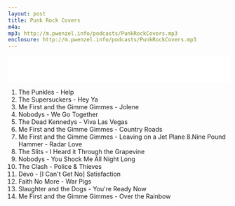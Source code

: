 ```yaml
---
layout: post
title: Punk Rock Covers
m4a: 
mp3: http://m.pwenzel.info/podcasts/PunkRockCovers.mp3
enclosure: http://m.pwenzel.info/podcasts/PunkRockCovers.mp3
---
```


<iframe width="100%" height="60" src="//www.mixcloud.com/widget/iframe/?feed=http%3A%2F%2Fwww.mixcloud.com%2Fpwenzel%2Fpunk-rock-covers%2F&amp;mini=1&amp;embed_uuid=58965dce-09d5-447c-9a88-fc9f515abc95&amp;replace=0&amp;hide_cover=1&amp;light=1&amp;hide_artwork=1&amp;embed_type=widget_standard&amp;hide_tracklist=1" frameborder="0"></iframe>

1. The Punkles - Help
2. The Supersuckers - Hey Ya
3. Me First and the Gimme Gimmes - Jolene
4. Nobodys - We Go Together
5. The Dead Kennedys - Viva Las Vegas
6. Me First and the Gimme Gimmes - Country Roads
7. Me First and the Gimme Gimmes - Leaving on a Jet Plane
8.Nine Pound Hammer - Radar Love
9. The Slits - I Heard it Through the Grapevine
10. Nobodys - You Shock Me All Night Long
11. The Clash - Police & Thieves
12. Devo - [I Can't Get No] Satisfaction
13. Faith No More - War Pigs
14. Slaughter and the Dogs - You're Ready Now
15. Me First and the Gimme Gimmes - Over the Rainbow